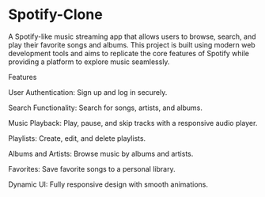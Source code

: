 # Spotify-Clone
A Spotify-like music streaming app that allows users to browse, search, and play their favorite songs and albums. This project is built using modern web development tools and aims to replicate the core features of Spotify while providing a platform to explore music seamlessly.

Features

User Authentication: Sign up and log in securely.

Search Functionality: Search for songs, artists, and albums.

Music Playback: Play, pause, and skip tracks with a responsive audio player.

Playlists: Create, edit, and delete playlists.

Albums and Artists: Browse music by albums and artists.

Favorites: Save favorite songs to a personal library.

Dynamic UI: Fully responsive design with smooth animations.
